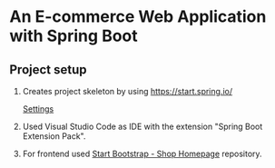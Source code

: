 # An E-commerce Web Application with Spring Boot

## Project setup

1. Creates project skeleton by using https://start.spring.io/

    [Settings](https://start.spring.io/#!type=gradle-project&language=java&platformVersion=2.3.4.RELEASE&packaging=jar&jvmVersion=11&groupId=com.delrony&artifactId=cake_factory&name=cake_factory&description=Manning%20Live%20Project%20with%20Spring&packageName=com.delrony.cake_factory&dependencies=devtools,web,mustache)
2. Used Visual Studio Code as IDE with the extension "Spring Boot Extension Pack".
3. For frontend used [Start Bootstrap - Shop Homepage](https://github.com/StartBootstrap/startbootstrap-shop-homepage) repository.

